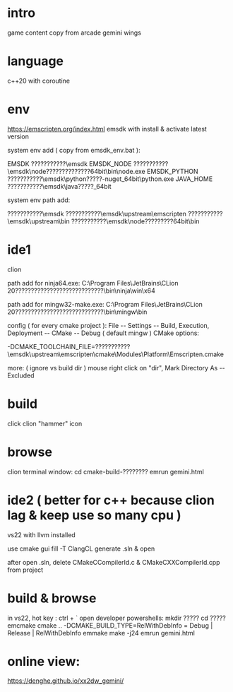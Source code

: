# intro
game content copy from arcade gemini wings

# language
c++20 with coroutine

# env
https://emscripten.org/index.html
emsdk with install & activate latest version

system env add ( copy from emsdk_env.bat ):

EMSDK          ???????????\emsdk
EMSDK_NODE     ???????????\emsdk\node\??????????????64bit\bin\node.exe
EMSDK_PYTHON   ???????????\emsdk\python\?????-nuget_64bit\python.exe
JAVA_HOME      ???????????\emsdk\java\?????_64bit

system env path add:

???????????\emsdk
???????????\emsdk\upstream\emscripten
???????????\emsdk\upstream\bin
???????????\emsdk\node\?????????64bit\bin

# ide1
clion

path add for ninja64.exe:
C:\Program Files\JetBrains\CLion 20????????????????????????????\bin\ninja\win\x64

path add for mingw32-make.exe:
C:\Program Files\JetBrains\CLion 20????????????????????????????\bin\mingw\bin

config ( for every cmake project ):
File -- Settings -- Build, Execution, Deployment -- CMake -- Debug ( default mingw ) CMake options:

-DCMAKE_TOOLCHAIN_FILE=???????????\emsdk\upstream\emscripten\cmake\Modules\Platform\Emscripten.cmake

more: ( ignore vs build dir )
mouse right click on "dir", Mark Directory As -- Excluded

# build
click clion "hammer" icon

# browse
clion terminal window:
cd cmake-build-????????
emrun gemini.html

# ide2 ( better for c++ because clion lag & keep use so many cpu )
vs22 with llvm installed

use cmake gui fill -T        ClangCL         generate .sln & open

after open .sln,  delete    CMakeCCompilerId.c  &   CMakeCXXCompilerId.cpp   from project

# build & browse
in vs22, hot key : ctrl + `  open developer powershells:
mkdir ?????
cd ?????
emcmake cmake .. -DCMAKE_BUILD_TYPE=RelWithDebInfo                      = Debug | Release | RelWithDebInfo
emmake make -j24
emrun gemini.html

# online view:
https://denghe.github.io/xx2dw_gemini/
